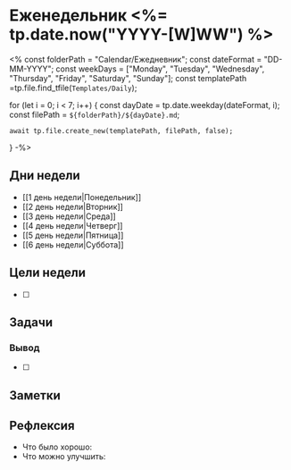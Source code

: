 # Еженедельник <%= tp.date.now("YYYY-[W]WW") %>
<% 
const folderPath = "Calendar/Ежедневник"; 
const dateFormat = "DD-MM-YYYY";
const weekDays = ["Monday", "Tuesday", "Wednesday", "Thursday", "Friday", "Saturday", "Sunday"];
const templatePath =tp.file.find_tfile(`Templates/Daily`);

for (let i = 0; i < 7; i++) {
    const dayDate = tp.date.weekday(dateFormat, i);
    const filePath = `${folderPath}/${dayDate}.md`;
    
    await tp.file.create_new(templatePath, filePath, false);
}
-%>
## Дни недели

- [[1 день недели|Понедельник]]
- [[2 день недели|Вторник]]
- [[3 день недели|Среда]]
- [[4 день недели|Четверг]]
- [[5 день недели|Пятница]]
- [[6 день недели|Суббота]]

## Цели недели

- [ ]

## Задачи

### Вывод

- [ ]

## Заметки

## Рефлексия

- Что было хорошо:
- Что можно улучшить: